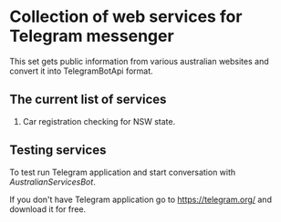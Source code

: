 # Collection of web services for Telegram messenger

This set gets public information from various australian websites and convert it into TelegramBotApi format.

## The current list of services

1. Car registration checking for NSW state.

## Testing services
To test run Telegram application and start conversation with *AustralianServicesBot*.

If you don't have Telegram application go to https://telegram.org/ and download it for free.